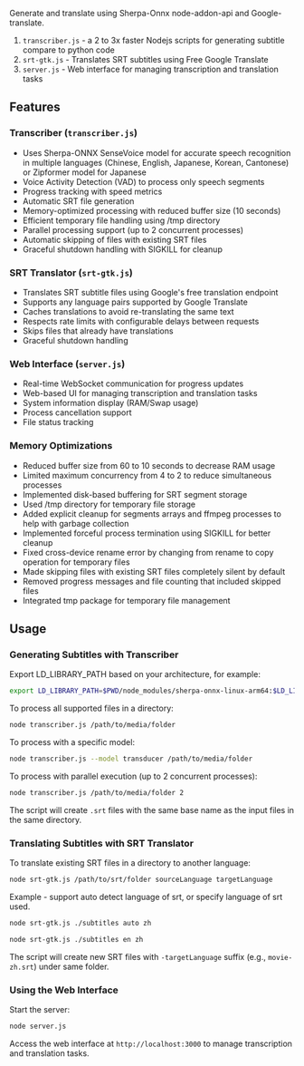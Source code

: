 Generate and translate using Sherpa-Onnx node-addon-api and Google-translate.

1. `transcriber.js` - a 2 to 3x faster Nodejs scripts for generating subtitle compare to python code
2. `srt-gtk.js` - Translates SRT subtitles using Free Google Translate
3. `server.js` - Web interface for managing transcription and translation tasks

## Features

### Transcriber (`transcriber.js`)
- Uses Sherpa-ONNX SenseVoice model for accurate speech recognition in multiple languages (Chinese, English, Japanese, Korean, Cantonese) or Zipformer model for Japanese
- Voice Activity Detection (VAD) to process only speech segments
- Progress tracking with speed metrics
- Automatic SRT file generation
- Memory-optimized processing with reduced buffer size (10 seconds)
- Efficient temporary file handling using /tmp directory
- Parallel processing support (up to 2 concurrent processes)
- Automatic skipping of files with existing SRT files
- Graceful shutdown handling with SIGKILL for cleanup

### SRT Translator (`srt-gtk.js`)
- Translates SRT subtitle files using Google's free translation endpoint
- Supports any language pairs supported by Google Translate
- Caches translations to avoid re-translating the same text
- Respects rate limits with configurable delays between requests
- Skips files that already have translations
- Graceful shutdown handling

### Web Interface (`server.js`)
- Real-time WebSocket communication for progress updates
- Web-based UI for managing transcription and translation tasks
- System information display (RAM/Swap usage)
- Process cancellation support
- File status tracking

### Memory Optimizations
- Reduced buffer size from 60 to 10 seconds to decrease RAM usage
- Limited maximum concurrency from 4 to 2 to reduce simultaneous processes
- Implemented disk-based buffering for SRT segment storage
- Used /tmp directory for temporary file storage
- Added explicit cleanup for segments arrays and ffmpeg processes to help with garbage collection
- Implemented forceful process termination using SIGKILL for better cleanup
- Fixed cross-device rename error by changing from rename to copy operation for temporary files
- Made skipping files with existing SRT files completely silent by default
- Removed progress messages and file counting that included skipped files
- Integrated tmp package for temporary file management

## Usage

### Generating Subtitles with Transcriber
Export LD_LIBRARY_PATH based on your architecture, for example:

```bash
export LD_LIBRARY_PATH=$PWD/node_modules/sherpa-onnx-linux-arm64:$LD_LIBRARY_PATH
```

To process all supported files in a directory:
```bash
node transcriber.js /path/to/media/folder
```

To process with a specific model:
```bash
node transcriber.js --model transducer /path/to/media/folder
```

To process with parallel execution (up to 2 concurrent processes):
```bash
node transcriber.js /path/to/media/folder 2
```

The script will create `.srt` files with the same base name as the input files in the same directory.

### Translating Subtitles with SRT Translator

To translate existing SRT files in a directory to another language:
```bash
node srt-gtk.js /path/to/srt/folder sourceLanguage targetLanguage
```

Example - support auto detect language of srt, or specify language of srt used.
```bash
node srt-gtk.js ./subtitles auto zh
```
```bash
node srt-gtk.js ./subtitles en zh
```

The script will create new SRT files with `-targetLanguage` suffix (e.g., `movie-zh.srt`) under same folder.

### Using the Web Interface
Start the server:
```bash
node server.js
```

Access the web interface at `http://localhost:3000` to manage transcription and translation tasks.
